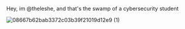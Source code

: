 Hey, im @theleshe, and that's the swamp of a cybersecurity student


![08667b62bab3372c03b39f21019d12e9 (1)](https://github.com/theleshe/theleshe/assets/143588777/9fb539d9-d3ed-46ff-bd5c-21c365c99909)
